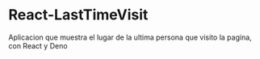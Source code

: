 # React-LastTimeVisit
Aplicacion que muestra el lugar de la ultima persona que visito la pagina, con React y Deno
